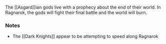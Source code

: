 The [[Asgard]]ian gods live with a prophecy about the end of their world. In Ragnarok, the gods will fight their final battle and the world will burn.

### Notes

- The [[Dark Knights]] appear to be attempting to speed along Ragnarok